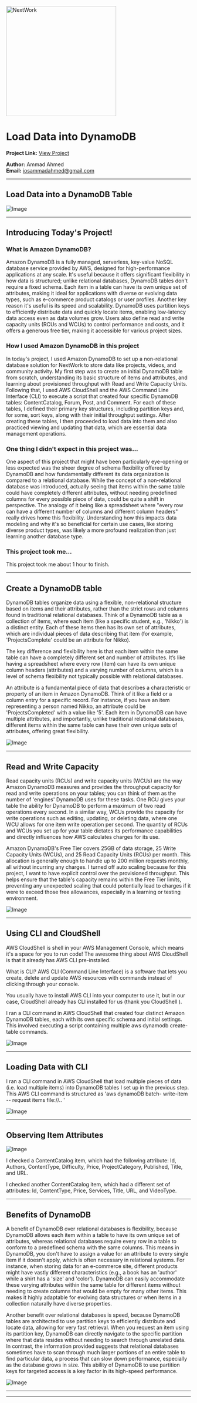 <img src="https://cdn.prod.website-files.com/677c400686e724409a5a7409/6790ad949cf622dc8dcd9fe4_nextwork-logo-leather.svg" alt="NextWork" width="300" />

# Load Data into DynamoDB

**Project Link:** [View Project](http://learn.nextwork.org/projects/aws-databases-dynamodb)

**Author:** Ammad Ahmed  
**Email:** iosammadahmed@gmail.com

---

## Load Data into a DynamoDB Table

![Image](http://learn.nextwork.org/inspired_gold_shy_gazelle/uploads/aws-databases-dynamodb_b481c730)

---

## Introducing Today's Project!

### What is Amazon DynamoDB?

Amazon DynamoDB is a fully managed, serverless, key-value NoSQL database service provided by AWS, designed for high-performance applications at any scale. It's useful because it offers significant flexibility in how data is structured; unlike relational databases, DynamoDB tables don't require a fixed schema. Each item in a table can have its own unique set of attributes, making it ideal for applications with diverse or evolving data types, such as e-commerce product catalogs or user profiles. Another key reason it's useful is its speed and scalability. DynamoDB uses partition keys to efficiently distribute data and quickly locate items, enabling low-latency data access even as data volumes grow. Users also define read and write capacity units (RCUs and WCUs) to control performance and costs, and it offers a generous free tier, making it accessible for various project sizes.

### How I used Amazon DynamoDB in this project

In today's project, I used Amazon DynamoDB to set up a non-relational database solution for NextWork to store data like projects, videos, and community activity. My first step was to create an initial DynamoDB table from scratch, understanding its basic structure of items and attributes, and learning about provisioned throughput with Read and Write Capacity Units. Following that, I used AWS CloudShell and the AWS Command Line Interface (CLI) to execute a script that created four specific DynamoDB tables: ContentCatalog, Forum, Post, and Comment. For each of these tables, I defined their primary key structures, including partition keys and, for some, sort keys, along with their initial throughput settings. After creating these tables, I then proceeded to load data into them and also practiced viewing and updating that data, which are essential data management operations.

### One thing I didn't expect in this project was...

One aspect of this project that might have been particularly eye-opening or less expected was the sheer degree of schema flexibility offered by DynamoDB and how fundamentally different its data organization is compared to a relational database. While the concept of a non-relational database was introduced, actually seeing that items within the same table could have completely different attributes, without needing predefined columns for every possible piece of data, could be quite a shift in perspective. The analogy of it being like a spreadsheet where "every row can have a different number of columns and different column headers" really drives home this flexibility. Understanding how this impacts data modeling and why it's so beneficial for certain use cases, like storing diverse product types, was likely a more profound realization than just learning another database type.

### This project took me...

This project took me about 1 hour to finish. 

---

## Create a DynamoDB table

DynamoDB tables organize data using a flexible, non-relational structure based on items and their attributes, rather than the strict rows and columns found in traditional relational databases. Think of a DynamoDB table as a collection of items, where each item (like a specific student, e.g., 'Nikko') is a distinct entity. Each of these items then has its own set of attributes, which are individual pieces of data describing that item (for example, 'ProjectsComplete' could be an attribute for Nikko).

The key difference and flexibility here is that each item within the same table can have a completely different set and number of attributes. It’s like having a spreadsheet where every row (item) can have its own unique column headers (attributes) and a varying number of columns, which is a level of schema flexibility not typically possible with relational databases.

An attribute is a fundamental piece of data that describes a characteristic or property of an item in Amazon DynamoDB. Think of it like a field or a column entry for a specific record. For instance, if you have an item representing a person named Nikko, an attribute could be 'ProjectsCompleted' with a value like '5'. Each item in DynamoDB can have multiple attributes, and importantly, unlike traditional relational databases, different items within the same table can have their own unique sets of attributes, offering great flexibility.

![Image](http://learn.nextwork.org/inspired_gold_shy_gazelle/uploads/aws-databases-dynamodb_a3cefee0)

---

## Read and Write Capacity

Read capacity units (RCUs) and write capacity units (WCUs) are the way Amazon DynamoDB measures and provides the throughput capacity for read and write operations on your tables; you can think of them as the number of 'engines' DynamoDB uses for these tasks. One RCU gives your table the ability for DynamoDB to perform a maximum of two read operations every second. In a similar way, WCUs provide the capacity for write operations such as editing, updating, or deleting data, where one WCU allows for one item write operation per second. The quantity of RCUs and WCUs you set up for your table dictates its performance capabilities and directly influences how AWS calculates charges for its use.

Amazon DynamoDB's Free Tier covers 25GB of data storage, 25 Write Capacity Units (WCUs), and 25 Read Capacity Units (RCUs) per month. This allocation is generally enough to handle up to 200 million requests monthly, all without incurring any charges. I turned off auto scaling because for this project, I want to have explicit control over the provisioned throughput. This helps ensure that the table's capacity remains within the Free Tier limits, preventing any unexpected scaling that could potentially lead to charges if it were to exceed those free allowances, especially in a learning or testing environment.

![Image](http://learn.nextwork.org/inspired_gold_shy_gazelle/uploads/aws-databases-dynamodb_ef47dd8f)

---

## Using CLI and CloudShell

AWS CloudShell is shell in your AWS Management Console, which means it's a space for you to run code! The awesome thing about AWS CloudShell is that it already has AWS CLI pre-installed.

What is CLI?
AWS CLI (Command Line Interface) is a software that lets you create, delete and update AWS resources with commands instead of clicking through your console.

You usually have to install AWS CLI into your computer to use it, but in our case, CloudShell already has CLI installed for us (thank you CloudShell ).

I ran a CLI command in AWS CloudShell that created four distinct Amazon DynamoDB tables, each with its own specific schema and initial settings. This involved executing a script containing multiple aws dynamodb create-table commands.

![Image](http://learn.nextwork.org/inspired_gold_shy_gazelle/uploads/aws-databases-dynamodb_81e0258b)

---

## Loading Data with CLI

I ran a CLI command in AWS CloudShell that load multiple pieces of data (i.e. load multiple items) into DynamoDB tables I set up in the previous step. This AWS CLI command is structured as 'aws dynamoDB batch- write-item -- request items file://.. '

![Image](http://learn.nextwork.org/inspired_gold_shy_gazelle/uploads/aws-databases-dynamodb_791c600b)

---

## Observing Item Attributes

![Image](http://learn.nextwork.org/inspired_gold_shy_gazelle/uploads/aws-databases-dynamodb_b481c731)

I checked a ContentCatalog item, which had the following attribute: Id, Authors, ContentType, Difficulty, Price, ProjectCategory, Published, Title, and URL.

I checked another ContentCatalog item, which had a different set of attributes: Id, ContentType, Price, Services, Title, URL, and VideoType.

---

## Benefits of DynamoDB

A benefit of DynamoDB over relational databases is flexibility, because DynamoDB allows each item within a table to have its own unique set of attributes, whereas relational databases require every row in a table to conform to a predefined schema with the same columns. This means in DynamoDB, you don't have to assign a value for an attribute to every single item if it doesn't apply, which is often necessary in relational systems. For instance, when storing data for an e-commerce site, different products might have vastly different characteristics (e.g., a book has an 'author' while a shirt has a 'size' and 'color'). DynamoDB can easily accommodate these varying attributes within the same table for different items without needing to create columns that would be empty for many other items. This makes it highly adaptable for evolving data structures or when items in a collection naturally have diverse properties.

Another benefit over relational databases is speed, because DynamoDB tables are architected to use partition keys to efficiently distribute and locate data, allowing for very fast retrieval. When you request an item using its partition key, DynamoDB can directly navigate to the specific partition where that data resides without needing to search through unrelated data. In contrast, the information provided suggests that relational databases sometimes have to scan through much larger portions of an entire table to find particular data, a process that can slow down performance, especially as the database grows in size. This ability of DynamoDB to use partition keys for targeted access is a key factor in its high-speed performance.

![Image](http://learn.nextwork.org/inspired_gold_shy_gazelle/uploads/aws-databases-dynamodb_b481c730)

---

---
